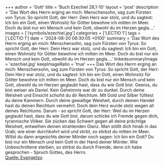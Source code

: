 +++
author = 'Gott'
title = 'Buch Ezechiel 28,1-10'
layout = 'post'
description = 'Das Wort des Herrn erging an mich: Menschensohn, sag zum Fürsten von Tyrus: So spricht Gott, der Herr: Dein Herz war stolz, und du sagtest: Ich bin ein Gott, einen Wohnsitz für Götter bewohne ich mitten im Meer. Doch du bist nur ein Mensch und kein Gott, obwohl du im Herzen gegla....'
images = ['/symbols/ezechiel.jpg']
categories = ['LECTIO 1']
tags = ['LECTIO 1']
date = '2024-08-20 06:30:05 +0100'
summary = 'Das Wort des Herrn erging an mich: Menschensohn, sag zum Fürsten von Tyrus: So spricht Gott, der Herr: Dein Herz war stolz, und du sagtest: Ich bin ein Gott, einen Wohnsitz für Götter bewohne ich mitten im Meer. Doch du bist nur ein Mensch und kein Gott, obwohl du im Herzen gegla....'
linkedsummaryImage = 'ezechiel.jpg'
keepImageRatio = 'true'
+++
Das Wort des Herrn erging an mich:
Menschensohn, sag zum Fürsten von Tyrus: So spricht Gott, der Herr: Dein Herz war stolz, und du sagtest: Ich bin ein Gott, einen Wohnsitz für Götter bewohne ich mitten im Meer. Doch du bist nur ein Mensch und kein Gott, obwohl du im Herzen geglaubt hast, dass du wie Gott bist.<!--more-->
Gewiss, du bist weiser als Daniel. Kein Geheimnis war dir zu dunkel.
Durch deine Weisheit und Einsicht schufst du dir Reichtum. Mit Gold und Silber fülltest du deine Kammern.
Durch deine gewaltige Weisheit, durch deinen Handel hast du deinen Reichtum vermehrt. Doch dein Herz wurde stolz wegen all deines Reichtums.
Darum - so spricht Gott, der Herr: Weil du im Herzen geglaubt hast, dass du wie Gott bist,
darum schicke ich Fremde gegen dich, tyrannische Völker. Sie zücken das Schwert gegen all deine prächtige Weisheit, entweihen deinen strahlenden Glanz.
Man stößt dich hinab in das Grab; wie einer durchbohrt wird und stirbt, so stirbst du mitten im Meer.
Willst du dann angesichts deiner Mörder noch sagen: Ich bin ein Gott? Du bist nur ein Mensch und kein Gott in der Hand deiner Mörder.
Wie Unbeschnittene sterben, so stirbst du durch Fremde; denn ich habe gesprochen - Spruch Gottes, des Herrn.<br> [Quelle: Evangelizo](https://evangeliumtagfuertag.org/DE/gospel)